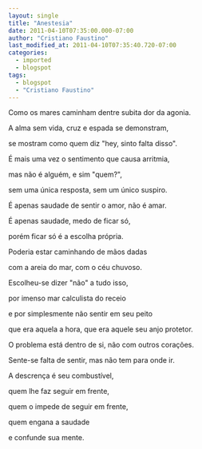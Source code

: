 ```yaml
---
layout: single
title: "Anestesia"
date: 2011-04-10T07:35:00.000-07:00
author: "Cristiano Faustino"
last_modified_at: 2011-04-10T07:35:40.720-07:00
categories:
  - imported
  - blogspot
tags:
  - blogspot
  - "Cristiano Faustino"
---
```


Como os mares caminham dentre subita dor da agonia.

A alma sem vida, cruz e espada se demonstram,

se mostram como quem diz "hey, sinto falta disso".

É mais uma vez o sentimento que causa arritmia,

mas não é alguém, e sim "quem?",

sem uma única resposta, sem um único suspiro.

É apenas saudade de sentir o amor, não é amar.

É apenas saudade, medo de ficar só,

porém ficar só é a escolha própria.

Poderia estar caminhando de mãos dadas

com a areia do mar, com o céu chuvoso.

Escolheu-se dizer "não" a tudo isso,

por imenso mar calculista do receio

e por simplesmente não sentir em seu peito

que era aquela a hora, que era aquele seu anjo protetor.

O problema está dentro de si, não com outros corações.

Sente-se falta de sentir, mas não tem para onde ir.

A descrença é seu combustível,

quem lhe faz seguir em frente,

quem o impede de seguir em frente,

quem engana a saudade

e confunde sua mente.